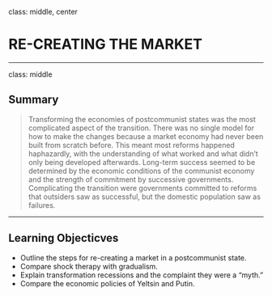 class: middle, center

# RE-CREATING THE MARKET

---

class: middle

## Summary

>Transforming the economies of postcommunist states was the most complicated aspect of the transition. There was no single model for how to make the changes because a market economy had never been built from scratch before. This meant most reforms happened haphazardly, with the understanding of what worked and what didn’t only being developed afterwards. Long-term success seemed to be determined by the economic conditions of the communist economy and the strength of commitment by successive governments. Complicating the transition were governments committed to reforms that outsiders saw as successful, but the domestic population saw as failures. 

---

## Learning Objecticves

* Outline the steps for re-creating a market in a postcommunist state.
* Compare shock therapy with gradualism.
* Explain transformation recessions and the complaint they were a “myth.”
* Compare the economic policies of Yeltsin and Putin.
